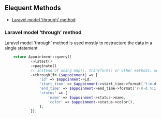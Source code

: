 ## Elequent Methods

- [Laravel model 'through' method](#laravel-model-through-method)

### Laravel model 'through' method

Laravel model 'through' method is used mostly to restructure the data in a single statement

```php
    return Appointment::query()
            ->latest()
            ->paginate()
            // instead of using map(), transform() or other methods, we can use 'through' method to restructure the data
            ->through(fn ($appoinment) => [
                'id' => $appoinment->id,
                'start_time' => $appoinment->start_time->format('Y-m-d h:i A'),
                'end_time' => $appoinment->end_time->format('Y-m-d h:i A'),
                'status' => [
                    'name' => $appoinment->status->name,
                    'color' => $appoinment->status->color(),
                ],
            ]);
```